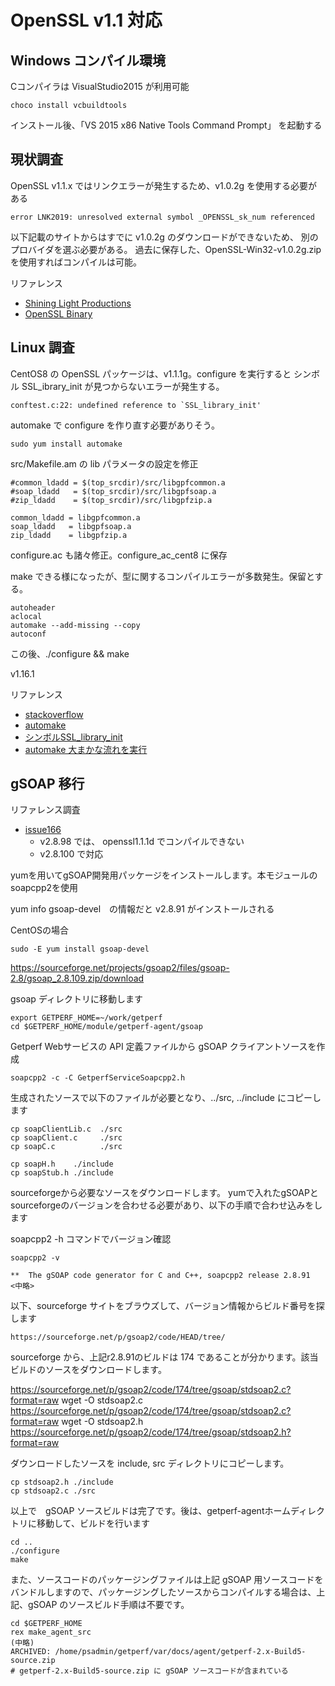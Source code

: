 OpenSSL v1.1 対応
=================

Windows コンパイル環境
----------------------

Cコンパイラは VisualStudio2015 が利用可能

    choco install vcbuildtools


インストール後、「VS 2015 x86 Native Tools Command Prompt」 を起動する

現状調査
--------

OpenSSL v1.1.x ではリンクエラーが発生するため、v1.0.2g を使用する必要がある

    error LNK2019: unresolved external symbol _OPENSSL_sk_num referenced 

以下記載のサイトからはすでに v1.0.2g のダウンロードができないため、
別のプロバイダを選ぶ必要がある。
過去に保存した、OpenSSL-Win32-v1.0.2g.zip を使用すればコンパイルは可能。

リファレンス

* [Shining Light Productions](http://slproweb.com/products/Win32OpenSSL.html)
* [OpenSSL Binary](https://wiki.openssl.org/index.php/Binaries)

Linux 調査
----------

CentOS8 の OpenSSL パッケージは、v1.1.1g。configure を実行すると
シンボル SSL_ibrary_init が見つからないエラーが発生する。

```
conftest.c:22: undefined reference to `SSL_library_init'
```

automake で configure を作り直す必要がありそう。

```
sudo yum install automake 
```

src/Makefile.am の lib パラメータの設定を修正

```
#common_ldadd = $(top_srcdir)/src/libgpfcommon.a 
#soap_ldadd   = $(top_srcdir)/src/libgpfsoap.a 
#zip_ldadd    = $(top_srcdir)/src/libgpfzip.a 

common_ldadd = libgpfcommon.a 
soap_ldadd   = libgpfsoap.a 
zip_ldadd    = libgpfzip.a 
```

configure.ac も諸々修正。configure_ac_cent8 に保存

make できる様になったが、型に関するコンパイルエラーが多数発生。保留とする。

```
autoheader 
aclocal 
automake --add-missing --copy 
autoconf 
```

この後、./configure && make

v1.16.1

リファレンス

* [stackoverflow](https://stackoverflow.com/questions/5593284/undefined-reference-to-ssl-library-init-and-ssl-load-error-strings)
* [automake](https://qiita.com/kagemiku/items/5aed05f7bd70d8035f54)
* [シンボルSSL_library_init](https://stackoverflow.com/questions/39285733/how-to-tell-autoconf-require-symbol-a-or-b-from-lib)
* [automake 大まかな流れを実行](https://heavywatal.github.io/dev/autotools.html)


gSOAP 移行
----------

リファレンス調査

* [issue166](https://sourceforge.net/p/gsoap2/patches/166/)
    * v2.8.98 では、 openssl1.1.1d でコンパイルできない
    * v2.8.100 で対応

yumを用いてgSOAP開発用パッケージをインストールします。本モジュールのsoapcpp2を使用

yum info gsoap-devel　の情報だと v2.8.91 がインストールされる

CentOSの場合

    sudo -E yum install gsoap-devel


https://sourceforge.net/projects/gsoap2/files/gsoap-2.8/gsoap_2.8.109.zip/download

gsoap ディレクトリに移動します

    export GETPERF_HOME=~/work/getperf
    cd $GETPERF_HOME/module/getperf-agent/gsoap

Getperf Webサービスの API 定義ファイルから gSOAP クライアントソースを作成

    soapcpp2 -c -C GetperfServiceSoapcpp2.h

生成されたソースで以下のファイルが必要となり、../src, ../include にコピーします

    cp soapClientLib.c  ./src
    cp soapClient.c     ./src
    cp soapC.c          ./src

    cp soapH.h    ./include
    cp soapStub.h ./include

sourceforgeから必要なソースをダウンロードします。
yumで入れたgSOAPとsourceforgeのバージョンを合わせる必要があり、以下の手順で合わせ込みをします

soapcpp2 -h コマンドでバージョン確認

    soapcpp2 -v

    **  The gSOAP code generator for C and C++, soapcpp2 release 2.8.91
    <中略>

以下、sourceforge サイトをブラウズして、バージョン情報からビルド番号を探します

    https://sourceforge.net/p/gsoap2/code/HEAD/tree/

sourceforge から、上記r2.8.91のビルドは 174 であることが分かります。該当ビルドのソースをダウンロードします。

https://sourceforge.net/p/gsoap2/code/174/tree/gsoap/stdsoap2.c?format=raw
    wget -O stdsoap2.c https://sourceforge.net/p/gsoap2/code/174/tree/gsoap/stdsoap2.c?format=raw
    wget -O stdsoap2.h https://sourceforge.net/p/gsoap2/code/174/tree/gsoap/stdsoap2.h?format=raw

ダウンロードしたソースを include, src ディレクトリにコピーします。

    cp stdsoap2.h ./include
    cp stdsoap2.c ./src

以上で　gSOAP ソースビルドは完了です。後は、getperf-agentホームディレクトリに移動して、ビルドを行います

    cd ..
    ./configure
    make

また、ソースコードのパッケージングファイルは上記 gSOAP 用ソースコードをバンドルしますので、パッケージングしたソースからコンパイルする場合は、上記、gSOAP のソースビルド手順は不要です。

    cd $GETPERF_HOME
    rex make_agent_src
    (中略)
    ARCHIVED: /home/psadmin/getperf/var/docs/agent/getperf-2.x-Build5-source.zip
    # getperf-2.x-Build5-source.zip に gSOAP ソースコードが含まれている

